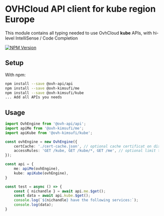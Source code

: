 # OVHCloud API client for **kube** region Europe

This module contains all typing needed to use OvhCloud **kube** APIs, with hi-level IntelliSense / Code Completion

[![NPM Version](https://img.shields.io/npm/v/@ovh-kimsufi/kube.svg?style=flat)](https://www.npmjs.org/package/@ovh-kimsufi/kube)

## Setup

With npm:

```bash
npm install --save @ovh-api/api
npm install --save @ovh-kimsufi/me
npm install --save @ovh-kimsufi/kube
... Add all APIs you needs
```

## Usage

```typescript
import OvhEngine from '@ovh-api/api';
import apiMe from '@ovh-kimsufi/me';
import apiKube from '@ovh-kimsufi/kube';

const ovhEngine = new OvhEngine({ 
    certCache: './cert-cache.json', // optional cache certificat on disk.
    accessRules: 'GET /kube, GET /kube/*, GET /me', // optional limit the requested privileges.
});

const api = {
    me: apiMe(ovhEngine),
    kube: apiKube(ovhEngine),
}

const test = async () => {
    const { nichandle } = await api.me.$get();
    const data = await api.kube.$get();
    console.log(`${nichandle} have the following services:`);
    console.log(data);
}
```
